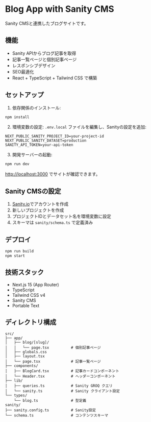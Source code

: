 # Blog App with Sanity CMS

Sanity CMSと連携したブログサイトです。

## 機能

- Sanity APIからブログ記事を取得
- 記事一覧ページと個別記事ページ
- レスポンシブデザイン
- SEO最適化
- React + TypeScript + Tailwind CSS で構築

## セットアップ

1. 依存関係のインストール:
```bash
npm install
```

2. 環境変数の設定:
`.env.local` ファイルを編集し、Sanityの設定を追加:
```
NEXT_PUBLIC_SANITY_PROJECT_ID=your-project-id
NEXT_PUBLIC_SANITY_DATASET=production
SANITY_API_TOKEN=your-api-token
```

3. 開発サーバーの起動:
```bash
npm run dev
```

[http://localhost:3000](http://localhost:3000) でサイトが確認できます。

## Sanity CMSの設定

1. [Sanity.io](https://www.sanity.io/)でアカウントを作成
2. 新しいプロジェクトを作成
3. プロジェクトIDとデータセット名を環境変数に設定
4. スキーマは `sanity/schema.ts` で定義済み

## デプロイ

```bash
npm run build
npm start
```

## 技術スタック

- Next.js 15 (App Router)
- TypeScript
- Tailwind CSS v4
- Sanity CMS
- Portable Text

## ディレクトリ構成

```
src/
├── app/
│   ├── blog/[slug]/
│   │   └── page.tsx          # 個別記事ページ
│   ├── globals.css
│   ├── layout.tsx
│   └── page.tsx              # 記事一覧ページ
├── components/
│   ├── BlogCard.tsx          # 記事カードコンポーネント
│   └── Header.tsx            # ヘッダーコンポーネント
├── lib/
│   ├── queries.ts            # Sanity GROQ クエリ
│   └── sanity.ts             # Sanity クライアント設定
└── types/
    └── blog.ts               # 型定義
sanity/
├── sanity.config.ts          # Sanity設定
└── schema.ts                 # コンテンツスキーマ
```
